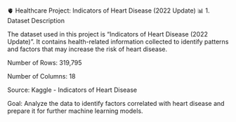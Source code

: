 🫀 Healthcare Project: Indicators of Heart Disease (2022 Update)
📊 1. Dataset Description

The dataset used in this project is “Indicators of Heart Disease (2022 Update)”.
It contains health-related information collected to identify patterns and factors that may increase the risk of heart disease.

Number of Rows: 319,795

Number of Columns: 18

Source: Kaggle - Indicators of Heart Disease

Goal: Analyze the data to identify factors correlated with heart disease and prepare it for further machine learning models.
